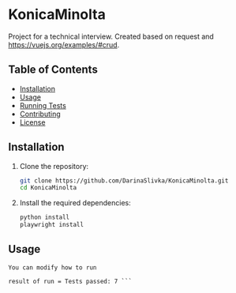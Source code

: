 # KonicaMinolta 

Project for a technical interview. Created based on request and https://vuejs.org/examples/#crud.

## Table of Contents
- [Installation](#installation)
- [Usage](#usage)
- [Running Tests](#running-tests)
- [Contributing](#contributing)
- [License](#license)

## Installation

1. Clone the repository:

    ```bash
    git clone https://github.com/DarinaSlivka/KonicaMinolta.git
    cd KonicaMinolta
    ```

2. Install the required dependencies:

    ```bash
    python install
    playwright install
    ```

## Usage

```run test_cases.py
You can modify how to run

result of run = Tests passed: 7 ```
